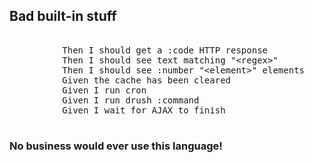 <h2>Bad built-in stuff</h2>
          <pre><div class="hljs">
          Then I should get a :code HTTP response
          Then I should see text matching "&lt;regex&gt;"
          Then I should see :number "&lt;element&gt;" elements
          Given the cache has been cleared
          Given I run cron
          Given I run drush :command
          Given I wait for AJAX to finish
          </div></pre>
          <h3>No business would ever use this language!</h3>
        